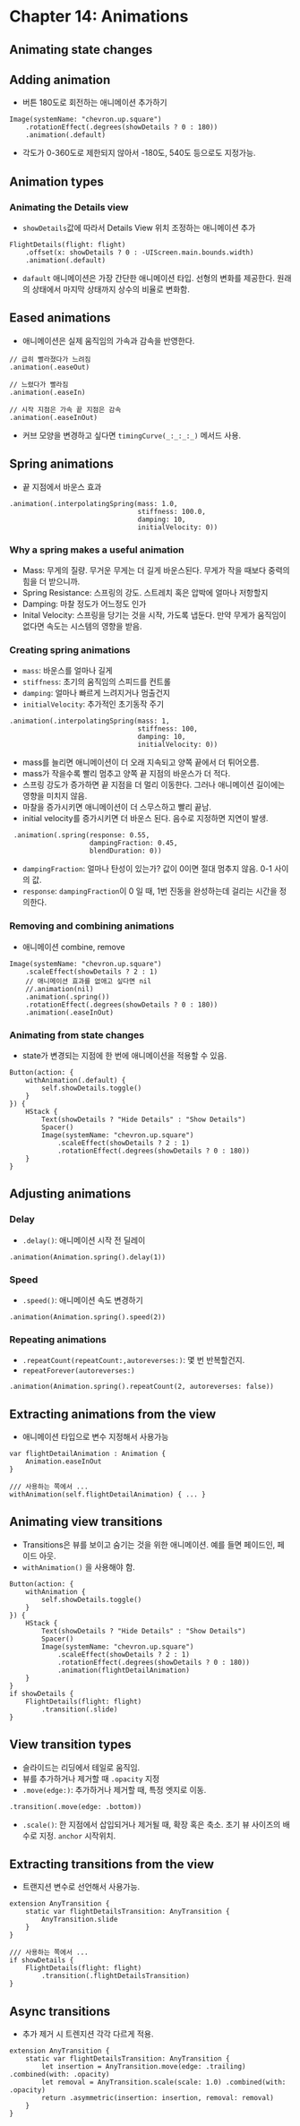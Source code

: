 # Chapter 14: Animations

## Animating state changes

## Adding animation

* 버튼 180도로 회전하는 애니메이션 추가하기
~~~
Image(systemName: "chevron.up.square") 
	.rotationEffect(.degrees(showDetails ? 0 : 180))
	.animation(.default)
~~~
* 각도가 0-360도로 제한되지 않아서 -180도, 540도 등으로도 지정가능. 

## Animation types

### Animating the Details view

* `showDetails`값에 따라서 Details View 위치 조정하는 애니메이션 추가
~~~
FlightDetails(flight: flight)
	.offset(x: showDetails ? 0 : -UIScreen.main.bounds.width)
	.animation(.default)
~~~

* `dafault` 애니메이션은 가장 간단한 애니메이션 타입. 선형의 변화를 제공한다. 원래의 상태에서 마지막 상태까지 상수의 비율로 변화함. 

## Eased animations

* 애니메이션은 실제 움직임의 가속과 감속을 반영한다. 
~~~
// 급히 빨라졌다가 느려짐
.animation(.easeOut)

// 느렸다가 빨라짐
.animation(.easeIn)

// 시작 지점은 가속 끝 지점은 감속
.animation(.easeInOut)
~~~

* 커브 모양을 변경하고 싶다면 `timingCurve(_:_:_:_)` 메서드 사용.

## Spring animations

* 끝 지점에서 바운스 효과
~~~
.animation(.interpolatingSpring(mass: 1.0, 
								stiffness: 100.0,
                                damping: 10,
                                initialVelocity: 0))
~~~

### Why a spring makes a useful animation

* Mass: 무게의 질량. 무거운 무게는 더 길게 바운스된다. 무게가 작을 때보다 중력의 힘을 더 받으니까.
* Spring Resistance: 스프링의 강도. 스트레치 혹은 압박에 얼마나 저항할지
* Damping: 마찰 정도가 어느정도 인가
* Inital Velocity: 스프링을 당기는 것을 시작, 가도록 냅둔다. 만약 무게가 움직임이 없다면 속도는 시스템의 영향을 받음.

### Creating spring animations

* `mass`: 바운스를 얼마나 길게
* `stiffness`: 초기의 움직임의 스피드를 컨트롤
* `damping`: 얼마나 빠르게 느려지거나 멈출건지
* `initialVelocity`: 추가적인 초기동작 주기
~~~
.animation(.interpolatingSpring(mass: 1, 
								stiffness: 100, 
								damping: 10, 
								initialVelocity: 0))
~~~
* mass를 늘리면 애니메이션이 더 오래 지속되고 양쪽 끝에서 더 튀어오름.
* mass가 작을수록 빨리 멈추고 양쪽 끝 지점의 바운스가 더 적다.
* 스프링 강도가 증가하면 끝 지점을 더 멀리 이동한다. 그러나 애니메이션 길이에는 영향을 미치지 않음.
* 마찰을 증가시키면 애니메이션이 더 스무스하고 빨리 끝남.
* initial velocity를 증가시키면 더 바운스 된다. 음수로 지정하면 지연이 발생.

~~~
 .animation(.spring(response: 0.55, 
 					dampingFraction: 0.45, 
					blendDuration: 0))
~~~
* `dampingFraction`: 얼마나 탄성이 있는가? 값이 0이면 절대 멈추지 않음. 0-1 사이의 값.
* `response`: `dampingFraction`이 0 일 때, 1번 진동을 완성하는데 걸리는 시간을 정의한다.

### Removing and combining animations

* 애니메이션 combine, remove
~~~
Image(systemName: "chevron.up.square")
	.scaleEffect(showDetails ? 2 : 1) 
	// 애니메이션 효과를 없애고 싶다면 nil
	//.animation(nil) 
	.animation(.spring()) 
	.rotationEffect(.degrees(showDetails ? 0 : 180)) 
	.animation(.easeInOut)
~~~

### Animating from state changes

* state가 변경되는 지점에 한 번에 애니메이션을 적용할 수 있음.
~~~
Button(action: { 
	withAnimation(.default) {
		self.showDetails.toggle() 
	}
}) {
	HStack {
		Text(showDetails ? "Hide Details" : "Show Details")
		Spacer()
		Image(systemName: "chevron.up.square")
			.scaleEffect(showDetails ? 2 : 1)
			.rotationEffect(.degrees(showDetails ? 0 : 180))
	}
}
~~~

## Adjusting animations

### Delay

* `.delay()`: 애니메이션 시작 전 딜레이
~~~
.animation(Animation.spring().delay(1))
~~~

### Speed

* `.speed()`: 애니메이션 속도 변경하기
~~~
.animation(Animation.spring().speed(2))
~~~

### Repeating animations

* `.repeatCount(repeatCount:,autoreverses:)`: 몇 번 반복할건지.
* `repeatForever(autoreverses:)`
~~~
.animation(Animation.spring().repeatCount(2, autoreverses: false))
~~~

## Extracting animations from the view

* 애니메이션 타입으로 변수 지정해서 사용가능
~~~
var flightDetailAnimation : Animation {
	Animation.easeInOut 
}

/// 사용하는 쪽에서 ...
withAnimation(self.flightDetailAnimation) { ... }
~~~

## Animating view transitions

* Transitions은 뷰를 보이고 숨기는 것을 위한 애니메이션. 예를 들면 페이드인, 페이드 아웃.
* `withAnimation()` 을 사용해야 함.
~~~
Button(action: {
	withAnimation {
		self.showDetails.toggle() 
	}
}) {
	HStack {
		Text(showDetails ? "Hide Details" : "Show Details")
		Spacer()
		Image(systemName: "chevron.up.square")
			.scaleEffect(showDetails ? 2 : 1)
			.rotationEffect(.degrees(showDetails ? 0 : 180))
			.animation(flightDetailAnimation)
	}
}
if showDetails {
	FlightDetails(flight: flight)
		.transition(.slide)
}
~~~

## View transition types

* 슬라이드는 리딩에서 테일로 움직임.
* 뷰를 추가하거나 제거할 때 `.opacity` 지정
* `.move(edge:)`: 추가하거나 제거할 때, 특정 엣지로 이동.
~~~
.transition(.move(edge: .bottom))
~~~

* `.scale()`: 한 지점에서 삽입되거나 제거될 때, 확장 혹은 축소. 초기 뷰 사이즈의 배수로 지정. `anchor` 시작위치.

## Extracting transitions from the view

* 트랜지션 변수로 선언해서 사용가능.
~~~
extension AnyTransition {
	static var flightDetailsTransition: AnyTransition {
		AnyTransition.slide 
	}
}

/// 사용하는 쪽에서 ...
if showDetails {
	FlightDetails(flight: flight)
		.transition(.flightDetailsTransition) 
}
~~~

## Async transitions

* 추가 제거 시 트렌지션 각각 다르게 적용.
~~~
extension AnyTransition {
	static var flightDetailsTransition: AnyTransition {
		let insertion = AnyTransition.move(edge: .trailing) .combined(with: .opacity)
		let removal = AnyTransition.scale(scale: 1.0) .combined(with: .opacity)
		return .asymmetric(insertion: insertion, removal: removal) 
	}
}
~~~
